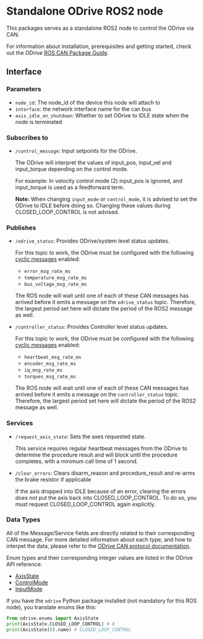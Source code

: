 # Standalone ODrive ROS2 node

This packages serves as a standalone ROS2 node to control the ODrive via CAN.

For information about installation, prerequisites and getting started, check out the ODrive [ROS CAN Package Guide](https://docs.odriverobotics.com/v/latest/guides/ros-package.html).

## Interface

### Parameters

* `node_id`: The node_id of the device this node will attach to
* `interface`: the network interface name for the can bus
* `axis_idle_on_shutdown`: Whether to set ODrive to IDLE state when the node is terminated

### Subscribes to

* `/control_message`: Input setpoints for the ODrive.

  The ODrive will interpret the values of input_pos, input_vel and input_torque depending on the control mode. 

  For example: In velocity control mode (2) input_pos is ignored, and input_torque is used as a feedforward term.

  **Note:** When changing `input_mode` or `control_mode`, it is advised to set the ODrive to IDLE before doing so. Changing these values during CLOSED_LOOP_CONTROL is not advised.

### Publishes

* `/odrive_status`: Provides ODrive/system level status updates.

  For this topic to work, the ODrive must be configured with the following [cyclic messages](https://docs.odriverobotics.com/v/latest/manual/can-protocol.html#cyclic-messages) enabled:

  - `error_msg_rate_ms`
  - `temperature_msg_rate_ms`
  - `bus_voltage_msg_rate_ms`

  The ROS node will wait until one of each of these CAN messages has arrived before it emits a message on the `odrive_status` topic. Therefore, the largest period set here will dictate the period of the ROS2 message as well.

* `/controller_status`: Provides Controller level status updates. 

  For this topic to work, the ODrive must be configured with the following [cyclic messages](https://docs.odriverobotics.com/v/latest/manual/can-protocol.html#cyclic-messages) enabled:

  - `heartbeat_msg_rate_ms`
  - `encoder_msg_rate_ms`
  - `iq_msg_rate_ms`
  - `torques_msg_rate_ms`

  The ROS node will wait until one of each of these CAN messages has arrived before it emits a message on the `controller_status` topic. Therefore, the largest period set here will dictate the period of the ROS2 message as well.

### Services

* `/request_axis_state`: Sets the axes requested state.

  This service requires regular heartbeat messages from the ODrive to determine the procedure result and will block until the procedure completes, with a minimum call time of 1 second.

* `/clear_errors`: Clears disarm_reason and procedure_result and re-arms the brake resistor if applicable

  If the axis dropped into IDLE because of an error, clearing the errors does not put the axis back into CLOSED_LOOP_CONTROL. To do so, you must request CLOSED_LOOP_CONTROL again explicitly.

### Data Types

All of the Message/Service fields are directly related to their corresponding CAN message. For more detailed information about each type, and how to interpet the data, please refer to the [ODrive CAN protocol documentation](https://docs.odriverobotics.com/v/latest/manual/can-protocol.html#messages).

Enum types and their corresponding integer values are listed in the ODrive API reference:

- [AxisState](https://docs.odriverobotics.com/v/latest/fibre_types/com_odriverobotics_ODrive.html#ODrive.Axis.AxisState)
- [ControlMode](https://docs.odriverobotics.com/v/latest/fibre_types/com_odriverobotics_ODrive.html#ODrive.Controller.ControlMode)
- [InputMode](https://docs.odriverobotics.com/v/latest/fibre_types/com_odriverobotics_ODrive.html#ODrive.Controller.InputMode)

If you have the `odrive` Python package installed (not mandatory for this ROS node), you translate enums like this:

```py
from odrive.enums import AxisState
print(AxisState.CLOSED_LOOP_CONTROL) # 8
print(AxisState(8).name) # CLOSED_LOOP_CONTROL
```

